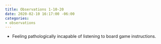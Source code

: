 ```yaml
---
title: Observations 1-10-20
date: 2020-02-10 16:17:00 -06:00
categories:
- observations
---
```


- Feeling pathologically incapable of listening to board game instructions.